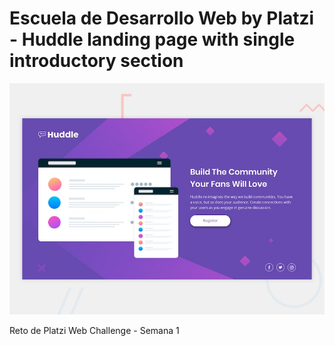 # Escuela de Desarrollo Web by Platzi - Huddle landing page with single introductory section

![desktop-preview.jpg](./design/desktop-preview.jpg)

Reto de Platzi Web Challenge - Semana 1